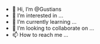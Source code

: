 - 👋 Hi, I’m @Gustians
- 👀 I’m interested in ...
- 🌱 I’m currently learning ...
- 💞️ I’m looking to collaborate on ...
- 📫 How to reach me ...

<!---
Gustians/Gustians is a ✨ special ✨ repository because its `README.md` (this file) appears on your GitHub profile.
You can click the Preview link to take a look at your changes.
--->
